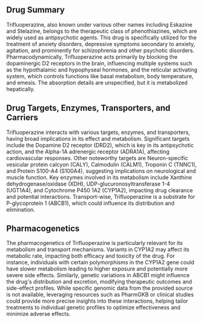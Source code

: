 ## Drug Summary
Trifluoperazine, also known under various other names including Eskazine and Stelazine, belongs to the therapeutic class of phenothiazines, which are widely used as antipsychotic agents. This drug is specifically utilized for the treatment of anxiety disorders, depressive symptoms secondary to anxiety, agitation, and prominently for schizophrenia and other psychotic disorders. Pharmacodynamically, Trifluoperazine acts primarily by blocking the dopaminergic D2 receptors in the brain, influencing multiple systems such as the hypothalamic and hypophyseal hormones, and the reticular activating system, which controls functions like basal metabolism, body temperature, and emesis. The absorption details are unspecified, but it is metabolized hepatically.

## Drug Targets, Enzymes, Transporters, and Carriers
Trifluoperazine interacts with various targets, enzymes, and transporters, having broad implications in its effect and metabolism. Significant targets include the Dopamine D2 receptor (DRD2), which is key in its antipsychotic action, and the Alpha-1A adrenergic receptor (ADRA1A), affecting cardiovascular responses. Other noteworthy targets are Neuron-specific vesicular protein calcyon (CALY), Calmodulin (CALM1), Troponin C (TNNC1), and Protein S100-A4 (S100A4), suggesting implications on neurological and muscle function. Key enzymes involved in its metabolism include Xanthine dehydrogenase/oxidase (XDH), UDP-glucuronosyltransferase 1-4 (UGT1A4), and Cytochrome P450 1A2 (CYP1A2), impacting drug clearance and potential interactions. Transport-wise, Trifluoperazine is a substrate for P-glycoprotein 1 (ABCB1), which could influence its distribution and elimination.

## Pharmacogenetics
The pharmacogenetics of Trifluoperazine is particularly relevant for its metabolism and transport mechanisms. Variants in CYP1A2 may affect its metabolic rate, impacting both efficacy and toxicity of the drug. For instance, individuals with certain polymorphisms in the CYP1A2 gene could have slower metabolism leading to higher exposure and potentially more severe side effects. Similarly, genetic variations in ABCB1 might influence the drug's distribution and excretion, modifying therapeutic outcomes and side-effect profiles. While specific genomic data from the provided source is not available, leveraging resources such as PharmGKB or clinical studies could provide more precise insights into these interactions, helping tailor treatments to individual genetic profiles to optimize effectiveness and minimize adverse effects.